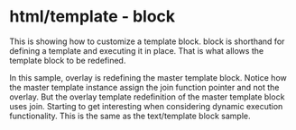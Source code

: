# html/template - block

This is showing how to customize a template block. block is shorthand for defining a template and executing it in place. That is what allows the template block to be redefined.

In this sample, overlay is redefining the master template block. Notice how the master template instance assign the join function pointer and not the overlay. But the overlay template redefinition of the master template block uses join. Starting to get interesting when considering dynamic execution functionality. This is the same as the text/template block sample.
